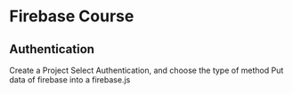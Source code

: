 # Firebase Course

## Authentication

Create a Project
Select Authentication, and choose the type of method 
Put data of firebase into a firebase.js


<!--stackedit_data:
eyJoaXN0b3J5IjpbOTgwNzEwNTA0LDExNDU4MzM3MV19
-->